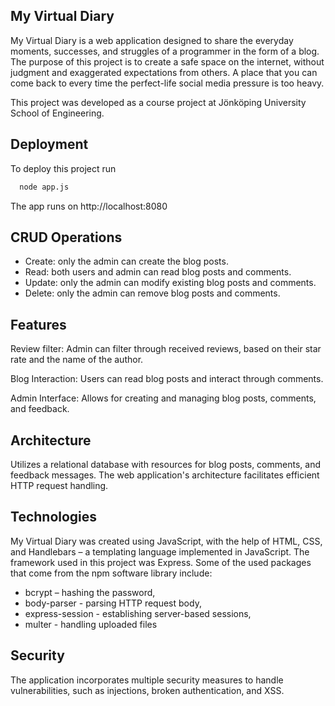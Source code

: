 
## My Virtual Diary

My Virtual Diary is a web application designed to share the everyday moments, successes, and struggles of a programmer in the form of a blog. The purpose of this project is to create a safe space on the internet, without judgment and exaggerated expectations from others. A place that you can come back to every time the perfect-life social media pressure is too heavy. 

This project was developed as a course project at Jönköping University School of Engineering.

## Deployment

To deploy this project run

```bash
  node app.js
```
The app runs on http://localhost:8080

## CRUD Operations

- Create: only the admin can create the blog posts.
- Read: both users and admin can read blog posts and comments.
- Update: only the admin can modify existing blog posts and comments.
- Delete: only the admin can remove blog posts and comments.

## Features

Review filter: Admin can filter through received reviews, based on their star rate and the name of the author.

Blog Interaction: Users can read blog posts and interact through comments.

Admin Interface: Allows for creating and managing blog posts, comments, and feedback.

## Architecture

Utilizes a relational database with resources for blog posts, comments, and feedback messages. The web application's architecture facilitates efficient HTTP request handling.

## Technologies

My Virtual Diary was created using JavaScript, with the help of HTML, CSS, and Handlebars – a templating language implemented in JavaScript. The framework used in this project was Express. Some of the used packages that come from the npm software library include:

- bcrypt – hashing the password,
- body-parser - parsing HTTP request body,
- express-session - establishing server-based sessions,
- multer - handling uploaded files

## Security

The application incorporates multiple security measures to handle vulnerabilities, such as injections, broken authentication, and XSS.
